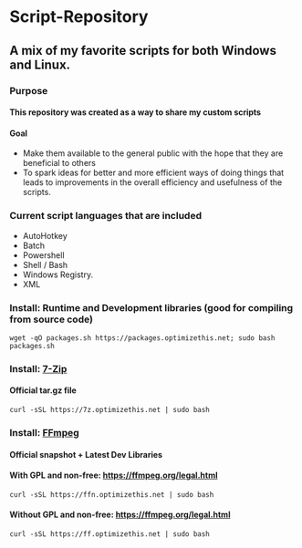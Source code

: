 # Script-Repository
## A mix of my favorite scripts for both Windows and Linux.

### Purpose
#### This repository was created as a way to share my custom scripts

#### Goal
  - Make them available to the general public with the hope that they are beneficial to others
  - To spark ideas for better and more efficient ways of doing things that leads to improvements in the overall efficiency and usefulness of the scripts.
  
### Current script languages that are included
  - AutoHotkey
  - Batch
  - Powershell
  - Shell / Bash
  - Windows Registry.
  - XML

### Install: Runtime and Development libraries (good for compiling from source code)
```
wget -qO packages.sh https://packages.optimizethis.net; sudo bash packages.sh
```

### Install: [7-Zip](www.7-zip.org/download.html)
#### Official tar.gz file
```
curl -sSL https://7z.optimizethis.net | sudo bash
```

### Install: [FFmpeg](https://ffmpeg.org/download.html)
#### Official snapshot + Latest Dev Libraries
#### With GPL and non-free: https://ffmpeg.org/legal.html

```
curl -sSL https://ffn.optimizethis.net | sudo bash
```
#### Without GPL and non-free: https://ffmpeg.org/legal.html 
```
curl -sSL https://ff.optimizethis.net | sudo bash
```
